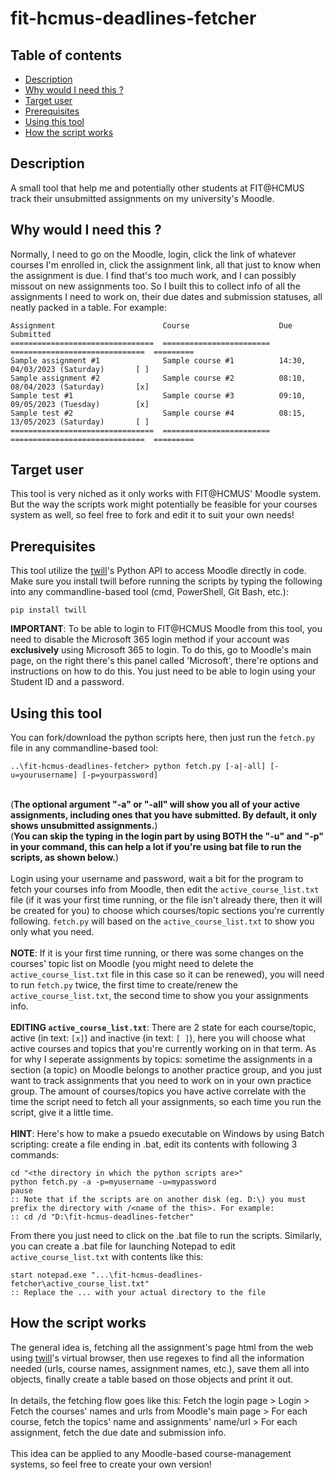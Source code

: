 # fit-hcmus-deadlines-fetcher

## Table of contents
- [Description](https://github.com/lttuem03/fit-hcmus-deadlines-fetcher#description)
- [Why would I need this ?](https://github.com/lttuem03/fit-hcmus-deadlines-fetcher#why-would-i-need-this-)
- [Target user](https://github.com/lttuem03/fit-hcmus-deadlines-fetcher#target-user)
- [Prerequisites](https://github.com/lttuem03/fit-hcmus-deadlines-fetcher#prerequisites)
- [Using this tool](https://github.com/lttuem03/fit-hcmus-deadlines-fetcher#using-this-tool)
- [How the script works](https://github.com/lttuem03/fit-hcmus-deadlines-fetcher#how-the-script-works)

## Description
A small tool that help me and potentially other students at FIT@HCMUS track their unsubmitted assignments on my university's Moodle. 

## Why would I need this ?
Normally, I need to go on the Moodle, login, click the link of whatever courses I'm enrolled in, click the assignment link, all that just to know when the assignment is due. I find that's too much work, and I can possibly missout on new assignments too. So I built this to collect info of all the assignments I need to work on, their due dates and submission statuses, all neatly packed in a table. For example:
```
Assignment                        Course                    Due                             Submitted  
================================  ========================  ==============================  =========  
Sample assignment #1              Sample course #1          14:30, 04/03/2023 (Saturday)       [ ]     
Sample assignment #2              Sample course #2          08:10, 08/04/2023 (Saturday)       [x]     
Sample test #1                    Sample course #3          09:10, 09/05/2023 (Tuesday)        [x]     
Sample test #2                    Sample course #4          08:15, 13/05/2023 (Saturday)       [ ]     
================================  ========================  ==============================  =========
```

## Target user
This tool is very niched as it only works with FIT@HCMUS' Moodle system. But the way the scripts work might potentially be feasible for your courses system as well, so feel free to fork and edit it to suit your own needs!

## Prerequisites
This tool utilize the [twill](https://github.com/twill-tools/twill "twill: a simple scripting language for web browsing")'s Python API to access Moodle directly in code.
Make sure you install twill before running the scripts by typing the following into any commandline-based tool (cmd, PowerShell, Git Bash, etc.):
```
pip install twill
```
**IMPORTANT**: To be able to login to FIT@HCMUS Moodle from this tool, you need to disable the Microsoft 365 login method if your account was **exclusively** using Microsoft 365 to login. To do this, go to Moodle's main page, on the right there's this panel called 'Microsoft', there're options and instructions on how to do this. You just need to be able to login using your Student ID and a password.

## Using this tool
You can fork/download the python scripts here, then just run the `fetch.py` file in any commandline-based tool:
```
..\fit-hcmus-deadlines-fetcher> python fetch.py [-a|-all] [-u=yourusername] [-p=yourpassword]
```
\
(__The optional argument "-a" or "-all" will show you all of your active assignments, **including ones that you have submitted**. By default, it only shows unsubmitted assignments.__) \
(__You can skip the typing in the login part by using BOTH the "-u" and "-p" in your command, this can help a lot if you're using bat file to run the scripts, as shown below.__) \
\
Login using your username and password, wait a bit for the program to fetch your courses info from Moodle, then edit the `active_course_list.txt` file (if it was your first time running, or the file isn't already there, then it will be created for you) to choose which courses/topic sections you're currently following. `fetch.py` will based on the `active_course_list.txt` to show you only what you need. \
\
**NOTE**: If it is your first time running, or there was some changes on the courses' topic list on Moodle (you might need to delete the `active_course_list.txt` file in this case so it can be renewed), you will need to run `fetch.py` twice, the first time to create/renew the `active_course_list.txt`, the second time to show you your assignments info. \
\
**EDITING `active_course_list.txt`**: There are 2 state for each course/topic, active (in text: `[x]`) and inactive (in text: `[ ]`), here you will choose what active courses and topics that you're currently working on in that term. As for why I seperate assignments by topics: sometime the assignments in a section (a topic) on Moodle belongs to another practice group, and you just want to track assignments that you need to work on in your own practice group. The amount of courses/topics you have active correlate with the time the script need to fetch all your assignments, so each time you run the script, give it a little time. \
\
**HINT**: Here's how to make a psuedo executable on Windows by using Batch scripting: create a file ending in .bat, edit its contents with following 3 commands:
```
cd "<the directory in which the python scripts are>"
python fetch.py -a -p=myusername -u=mypassword
pause
:: Note that if the scripts are on another disk (eg. D:\) you must prefix the directory with /<name of the this>. For example:
:: cd /d "D:\fit-hcmus-deadlines-fetcher"
```
From there you just need to click on the .bat file to run the scripts. Similarly, you can create a .bat file for launching Notepad to edit `active_course_list.txt` with contents like this:
```
start notepad.exe "...\fit-hcmus-deadlines-fetcher\active_course_list.txt"
:: Replace the ... with your actual directory to the file
```
## How the script works
The general idea is, fetching all the assignment's page html from the web using [twill](https://github.com/twill-tools/twill "twill: a simple scripting language for web browsing")'s virtual browser, then use regexes to find all the information needed (urls, course names, assignment names, etc.), save them all into objects, finally create a table based on those objects and print it out. \
\
In details, the fetching flow goes like this: Fetch the login page > Login > Fetch the courses' names and urls from Moodle's main page > For each course, fetch the topics' name and assignments' name/url > For each assignment, fetch the due date and submission info. \
\
This idea can be applied to any Moodle-based course-management systems, so feel free to create your own version!

